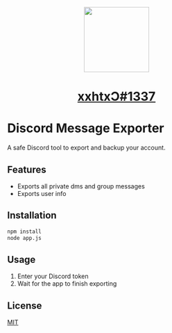 <p align="center">
  <img src="https://www.freeiconspng.com/uploads/discord-black-icon-1.png" width="150">
</p>
<h1 align="center"><a href="https://discord.com/users/335996004757143559" target="_blank" align="center">xxhtxƆ#1337</a><h1>

# Discord Message Exporter

A safe Discord tool to export and backup your account.

## Features
* Exports all private dms and group messages
* Exports user info

## Installation

```bash
npm install
node app.js
```

## Usage

1. Enter your Discord token
2. Wait for the app to finish exporting

## License
[MIT](https://choosealicense.com/licenses/mit/)
